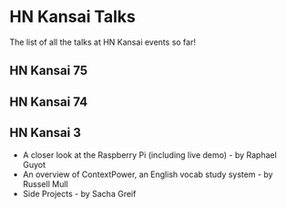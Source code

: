 # HN Kansai Talks
The list of all the talks at HN Kansai events so far!

## HN Kansai 75



## HN Kansai 74



## HN Kansai 3

* A closer look at the Raspberry Pi (including live demo) - by Raphael Guyot
* An overview of ContextPower, an English vocab study system - by Russell Mull
* Side Projects - by Sacha Greif
